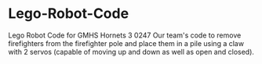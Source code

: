# Lego-Robot-Code
Lego Robot Code for GMHS Hornets 3 0247
Our team's code to remove firefighters from the firefighter pole and place them in a pile using a claw with 2 servos (capable of moving up and down as well as open and closed).
